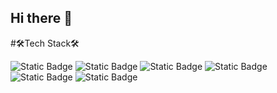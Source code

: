 ## Hi there 👋

#🛠Tech Stack🛠

<img alt="Static Badge" src="https://img.shields.io/badge/oracle-F80000?style=for-the-badge&logo=oracle&logoColor=white">
<img alt="Static Badge" src="https://img.shields.io/badge/mysql-4479A1?style=for-the-badge&logo=mysql&logoColor=white">

<img alt="Static Badge" src="https://img.shields.io/badge/html5-E34F26?style=for-the-badge&logo=html5&logoColor=white">
<img alt="Static Badge" src="https://img.shields.io/badge/javascript-F7DF1E?style=for-the-badge&logo=javascript&logoColor=black">

<img alt="Static Badge" src="https://img.shields.io/badge/spring-6DB33F?style=for-the-badge&logo=spring&logoColor=white">
<img alt="Static Badge" src="https://img.shields.io/badge/springboot-6DB33F?style=for-the-badge&logo=springboot&logoColor=white">

<!--
**yujin0510/yujin0510** is a ✨ _special_ ✨ repository because its `README.md` (this file) appears on your GitHub profile.

Here are some ideas to get you started:

- 🔭 I’m currently working on ...
- 🌱 I’m currently learning ...
- 👯 I’m looking to collaborate on ...
- 🤔 I’m looking for help with ...
- 💬 Ask me about ...
- 📫 How to reach me: ...
- 😄 Pronouns: ...
- ⚡ Fun fact: ...
-->
